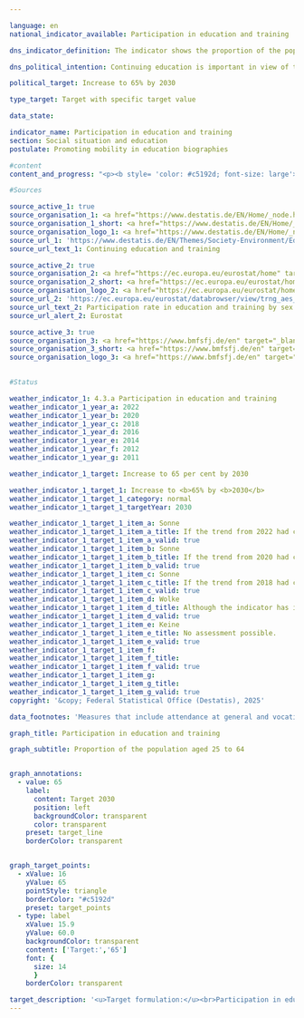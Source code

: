 ```yaml
---

language: en        
national_indicator_available: Participation in education and training        

dns_indicator_definition: The indicator shows the proportion of the population aged 25&nbsp;to 64&nbsp;(in %) who have participated in formal or non-formal education or training in the 12&nbsp;months prior to the survey. Formal education and training is defined as education provided through the system of schools, colleges, universities and other formal educational institutions. Non-formal education and training includes all organised and sustained learning activities that are not part of formal education.        

dns_political_intention: Continuing education is important in view of the changes in the economy, the labour market and society. With its National Continuing Education Strategy, the German government has already set itself the goal of attracting more employees and companies to continuing education and training in 2022.        

political_target: Increase to 65% by 2030        

type_target: Target with specific target value        

data_state:         

indicator_name: Participation in education and training        
section: Social situation and education        
postulate: Promoting mobility in education biographies        

#content         
content_and_progress: "<p><b style= 'color: #c5192d; font-size: large'>4.3.a Participation in education and training</b><br><br>The indicator measures the proportion of the population aged 25&nbsp;to 64&nbsp;who participated in formal or non-formal education or training activities in the twelve months prior to the survey. Formal education includes educational activities in schools, colleges and universities that follow a defined curriculum, lead to a qualification recognised in the national qualification framework such as the Abitur, Bachelor's or Master's degree, and last at least six months. Non-formal education refers to organised learning activities outside the formal education system, such as vocational training, workshops or online courses, which impart specific skills or knowledge but do not lead to a formal qualification.<br><br>The data for the indicator is sourced from the Adult Education Survey (AES), a Europe-wide coordinated survey that captures the continuing education behaviour of the adult population. It records the extent to which adults participate in formal or non-formal learning activities, the types of education or training they pursue, and their reasons for participating or not participating in further education. The survey is mandatory for all EU member states and is conducted every six years. In the intervening years, national surveys are conducted in Germany, which from 2025&nbsp;onwards will take place every three years (previously every two years).<br><br>Since the first survey in 2007, the share of 25- to 64-year-olds participating in further education has steadily increased from 45% to 62% in 2020. Since 2016, the participation rates of men and women in this age group have been nearly identical. The most recent survey in 2022&nbsp;recorded a slight decline to 60%, which may be linked to the COVID-19&nbsp;pandemic and associated restrictions, such as the absence of in-person courses. A similar decline was also observed in other surveys related to continuing education. Compared to the EU average of 46.6%, Germany remains well above the European benchmark.<br><br>Non-formal education or training accounted for the vast majority of the indicator value. In 2022, 57.8% of respondents reported participating in such activities, while only 7.4% were engaged in formal education. The total exceeds the overall indicator value because 5.2% of respondents participated in both formal education and non-formal learning activities.<br><br>Among the non-formal education and training courses undertaken, the subject area <i>Business, Administration and Law</i> was the most represented at 25.4%, followed by <i>Services</i> (18.9%), <i>Health and Welfare</i> (14.3%), and <i>Information and Communication Technologies</i> (14.0%).<br><br>An analysis of the results by age group reveals that participation in further education significantly declines with age. While 70.5% of those aged 25&nbsp;to 34&nbsp;participated in education or training, the figures dropped to 61.8% for those aged 35&nbsp;to 44, 60.1% for those aged 45&nbsp;to 54, and 51.5% for those aged 55&nbsp;to 64.<br><br>The indicator makes no distinction regarding the nature of the education or training undertaken. For example, Master's degree programmes are counted in the same way as one-off short workshops attended purely out of personal interest. As a result, the indicator provides a good overall picture of the quantitative scope of participation in education and training but does not allow conclusions to be drawn about the duration or quality of the activities undertaken.<br><br>Despite the recent decline, the average trend over the past years has been positive, suggesting that the politically set target of 65% participation in education and training may be achievable by 2027, provided the recent average trend continues.</p>"                

#Sources        

source_active_1: true
source_organisation_1: <a href="https://www.destatis.de/EN/Home/_node.html" target="_blank">Federal Statistical Office</a>
source_organisation_1_short: <a href="https://www.destatis.de/EN/Home/_node.html" target="_blank">Federal Statistical Office</a>
source_organisation_logo_1: <a href="https://www.destatis.de/EN/Home/_node.html" target="_blank"><img src="https://dns-indikatoren.de/public/OrgImgEn/destatis.png" alt="Federal Statistical Office" title=" Click here to visit the homepage of the organizationFederal Statistical Office" style="height:60px; width:148px; border:transparent"/></a>
source_url_1: 'https://www.destatis.de/EN/Themes/Society-Environment/Education-Research-Culture/Continuing-Education/_node.html'
source_url_text_1: Continuing education and training

source_active_2: true
source_organisation_2: <a href="https://ec.europa.eu/eurostat/home" target="_blank" onclick="return confirm_alert('Eurostat', 'En')">Statistical Office of the European Union</a>
source_organisation_2_short: <a href="https://ec.europa.eu/eurostat/home" target="_blank" onclick="return confirm_alert('Eurostat', 'En')">Statistical Office of the European Union</a>
source_organisation_logo_2: <a href="https://ec.europa.eu/eurostat/home" target="_blank" onclick="return confirm_alert('Eurostat', 'En')"><img src="https://dns-indikatoren.de/public/OrgImgEn/eurostat.png" alt="Statistical Office of the European Union" title=" Click here to visit the homepage of the organizationStatistical Office of the European Union" style="height:60px; width:148px; border:transparent"/></a>
source_url_2: 'https://ec.europa.eu/eurostat/databrowser/view/trng_aes_100/default/table?category=educ.educ_part.trng.trng_aes_12m.trng_aes_12m0'
source_url_text_2: Participation rate in education and training by sex - Eurostat table [trng_aes_100]
source_url_alert_2: Eurostat

source_active_3: true
source_organisation_3: <a href="https://www.bmfsfj.de/en" target="_blank" onclick="return confirm_alert('the Federal Ministry of Education, Family Affairs, Senior Citizens, Women and Youth', 'En')">Federal Ministry of Education, Family Affairs, Senior Citizens, Women and Youth</a>
source_organisation_3_short: <a href="https://www.bmfsfj.de/en" target="_blank" onclick="return confirm_alert('the Federal Ministry of Education, Family Affairs, Senior Citizens, Women and Youth', 'En')">Federal Ministry of Education, Family Affairs, Senior Citizens, Women and Youth</a>
source_organisation_logo_3: <a href="https://www.bmfsfj.de/en" target="_blank" onclick="return confirm_alert('the Federal Ministry of Education, Family Affairs, Senior Citizens, Women and Youth', 'En')"><img src="https://dns-indikatoren.de/public/OrgImgEn/bmbfsfj.png" alt="Federal Ministry of Education, Family Affairs, Senior Citizens, Women and Youth" title=" Click here to visit the homepage of the organizationFederal Ministry of Education, Family Affairs, Senior Citizens, Women and Youth" style="height:60px; width:148px; border:transparent"/></a>
        

#Status        

weather_indicator_1: 4.3.a Participation in education and training
weather_indicator_1_year_a: 2022
weather_indicator_1_year_b: 2020
weather_indicator_1_year_c: 2018
weather_indicator_1_year_d: 2016
weather_indicator_1_year_e: 2014
weather_indicator_1_year_f: 2012
weather_indicator_1_year_g: 2011

weather_indicator_1_target: Increase to 65 per cent by 2030

weather_indicator_1_target_1: Increase to <b>65% by <b>2030</b>
weather_indicator_1_target_1_category: normal
weather_indicator_1_target_1_targetYear: 2030

weather_indicator_1_target_1_item_a: Sonne
weather_indicator_1_target_1_item_a_title: If the trend from 2022 had continued, the target value would have been reached or missed by less than 5% of the difference between the target value and the value at that time.
weather_indicator_1_target_1_item_a_valid: true
weather_indicator_1_target_1_item_b: Sonne
weather_indicator_1_target_1_item_b_title: If the trend from 2020 had continued, the target value would have been reached or missed by less than 5% of the difference between the target value and the value at that time.
weather_indicator_1_target_1_item_b_valid: true
weather_indicator_1_target_1_item_c: Sonne
weather_indicator_1_target_1_item_c_title: If the trend from 2018 had continued, the target value would have been reached or missed by less than 5% of the difference between the target value and the value at that time.
weather_indicator_1_target_1_item_c_valid: true
weather_indicator_1_target_1_item_d: Wolke
weather_indicator_1_target_1_item_d_title: Although the indicator has in 2016 been moving in the desired direction toward the target, if the trend had to continued, the target would have been missed in the target year by more than 20% of the difference between the target value and the value at that time.
weather_indicator_1_target_1_item_d_valid: true
weather_indicator_1_target_1_item_e: Keine
weather_indicator_1_target_1_item_e_title: No assessment possible.
weather_indicator_1_target_1_item_e_valid: true
weather_indicator_1_target_1_item_f: 
weather_indicator_1_target_1_item_f_title: 
weather_indicator_1_target_1_item_f_valid: true
weather_indicator_1_target_1_item_g: 
weather_indicator_1_target_1_item_g_title: 
weather_indicator_1_target_1_item_g_valid: true        
copyright: '&copy; Federal Statistical Office (Destatis), 2025'        

data_footnotes: 'Measures that include attendance at general and vocational schools and universities as well as participation in general or vocational training courses in the form of courses, seminars, conferences or private tuition.<br>• The 2007, 2011, 2016 and 2022 data are based on the results of the AES.<br>• AES: Adult Education Survey.<br>• The 2010, 2012, 2014, 2018 and 2020 data are based on a special evaluation and are not publicly available.'        

graph_title: Participation in education and training        

graph_subtitle: Proportion of the population aged 25 to 64        


graph_annotations:
  - value: 65
    label:
      content: Target 2030
      position: left
      backgroundColor: transparent
      color: transparent
    preset: target_line
    borderColor: transparent        


graph_target_points:
  - xValue: 16
    yValue: 65
    pointStyle: triangle
    borderColor: "#c5192d"
    preset: target_points
  - type: label
    xValue: 15.9
    yValue: 60.0
    backgroundColor: transparent
    content: ['Target:','65']
    font: {
      size: 14
      }
    borderColor: transparent                        

target_description: '<u>Target formulation:</u><br>Participation in education and training should be increased to at least 65% by 2030.<br><br><u>Assessment:</u><br>• According to the target formulation, the six-year average trend&nbsp;–&nbsp;despite a slight deterioration in 2022&nbsp;–&nbsp;shows an upward movement. If this trend continues, the politically defined target would already be achieved by 2027. Indicator 4.3.a is therefore assessed as <b>sun</b> for 2022.<br><br><a href="https://dns-indikatoren.de/en/status"><img src="https://sdg-indikatoren.de/public/Wettersymbole/Sonne.png" title="If the trend from 2022&nbsp;had continued, the target value would have been reached or missed by less than 5% of the difference between the target value and the value at that time." alt="Weathersymbol: Sun"/></a>'        
---
```


